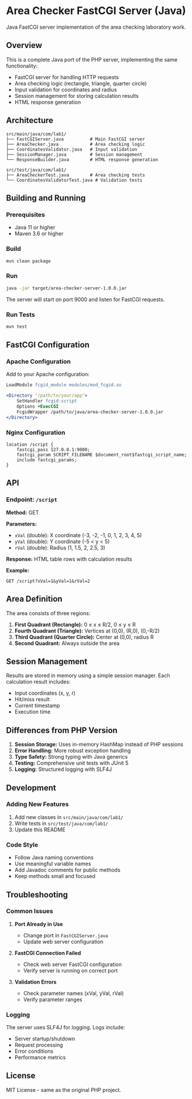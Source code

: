 # Area Checker FastCGI Server (Java)

Java FastCGI server implementation of the area checking laboratory work.

## Overview

This is a complete Java port of the PHP server, implementing the same functionality:
- FastCGI server for handling HTTP requests
- Area checking logic (rectangle, triangle, quarter circle)
- Input validation for coordinates and radius
- Session management for storing calculation results
- HTML response generation

## Architecture

```
src/main/java/com/lab1/
├── FastCGIServer.java          # Main FastCGI server
├── AreaChecker.java            # Area checking logic
├── CoordinatesValidator.java   # Input validation
├── SessionManager.java         # Session management
└── ResponseBuilder.java        # HTML response generation

src/test/java/com/lab1/
├── AreaCheckerTest.java        # Area checking tests
└── CoordinatesValidatorTest.java # Validation tests
```

## Building and Running

### Prerequisites
- Java 11 or higher
- Maven 3.6 or higher

### Build
```bash
mvn clean package
```

### Run
```bash
java -jar target/area-checker-server-1.0.0.jar
```

The server will start on port 9000 and listen for FastCGI requests.

### Run Tests
```bash
mvn test
```

## FastCGI Configuration

### Apache Configuration
Add to your Apache configuration:

```apache
LoadModule fcgid_module modules/mod_fcgid.so

<Directory "/path/to/your/app">
    SetHandler fcgid-script
    Options +ExecCGI
    FcgidWrapper /path/to/java/area-checker-server-1.0.0.jar
</Directory>
```

### Nginx Configuration
```nginx
location /script {
    fastcgi_pass 127.0.0.1:9000;
    fastcgi_param SCRIPT_FILENAME $document_root$fastcgi_script_name;
    include fastcgi_params;
}
```

## API

### Endpoint: `/script`

**Method:** GET

**Parameters:**
- `xVal` (double): X coordinate (-3, -2, -1, 0, 1, 2, 3, 4, 5)
- `yVal` (double): Y coordinate (-5 < y < 5)
- `rVal` (double): Radius (1, 1.5, 2, 2.5, 3)

**Response:** HTML table rows with calculation results

**Example:**
```
GET /script?xVal=1&yVal=1&rVal=2
```

## Area Definition

The area consists of three regions:

1. **First Quadrant (Rectangle):** 0 ≤ x ≤ R/2, 0 ≤ y ≤ R
2. **Fourth Quadrant (Triangle):** Vertices at (0,0), (R,0), (0,-R/2)
3. **Third Quadrant (Quarter Circle):** Center at (0,0), radius R
4. **Second Quadrant:** Always outside the area

## Session Management

Results are stored in memory using a simple session manager. Each calculation result includes:
- Input coordinates (x, y, r)
- Hit/miss result
- Current timestamp
- Execution time

## Differences from PHP Version

1. **Session Storage:** Uses in-memory HashMap instead of PHP sessions
2. **Error Handling:** More robust exception handling
3. **Type Safety:** Strong typing with Java generics
4. **Testing:** Comprehensive unit tests with JUnit 5
5. **Logging:** Structured logging with SLF4J

## Development

### Adding New Features
1. Add new classes in `src/main/java/com/lab1/`
2. Write tests in `src/test/java/com/lab1/`
3. Update this README

### Code Style
- Follow Java naming conventions
- Use meaningful variable names
- Add Javadoc comments for public methods
- Keep methods small and focused

## Troubleshooting

### Common Issues

1. **Port Already in Use**
   - Change port in `FastCGIServer.java`
   - Update web server configuration

2. **FastCGI Connection Failed**
   - Check web server FastCGI configuration
   - Verify server is running on correct port

3. **Validation Errors**
   - Check parameter names (xVal, yVal, rVal)
   - Verify parameter ranges

### Logging
The server uses SLF4J for logging. Logs include:
- Server startup/shutdown
- Request processing
- Error conditions
- Performance metrics

## License

MIT License - same as the original PHP project.
